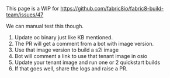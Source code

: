 
This page is a WIP for https://github.com/fabric8io/fabric8-build-team/issues/47

We can manual test this though.

1.    Update oc binary just like KB mentioned.
1.    The PR will get a comment from a bot with image version.
1.    Use that image version to build a s2i image
1.    Bot will comment a link to use that tenant image in osio
1.    Update your tenant image and run one or 2 quickstart builds
1.    If that goes well, share the logs and raise a PR.

